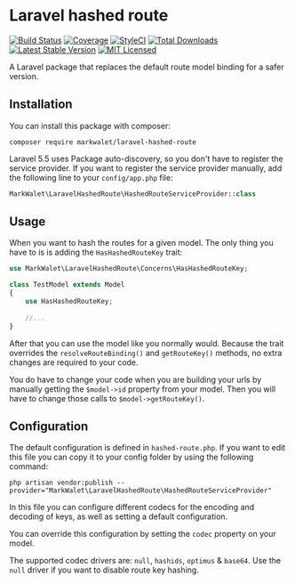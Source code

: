 # Laravel hashed route

[![Build Status](https://travis-ci.com/markwalet/laravel-hashed-route.svg?branch=master)](https://travis-ci.com/markwalet/laravel-hashed-route)
[![Coverage](https://codecov.io/gh/markwalet/laravel-hashed-route/branch/master/graph/badge.svg)](https://codecov.io/gh/markwalet/laravel-hashed-route)
[![StyleCI](https://github.styleci.io/repos/112489141/shield?branch=master)](https://github.styleci.io/repos/112489141)
[![Total Downloads](https://poser.pugx.org/markwalet/laravel-hashed-route/downloads)](https://packagist.org/packages/markwalet/laravel-hashed-route)
[![Latest Stable Version](https://poser.pugx.org/markwalet/laravel-hashed-route/v/stable)](https://packagist.org/packages/markwalet/laravel-hashed-route)
[![MIT Licensed](https://img.shields.io/badge/license-MIT-brightgreen.svg?style=flat-square)](LICENSE.md)

A Laravel package that replaces the default route model binding for a safer version.

## Installation
You can install this package with composer:

```shell
composer require markwalet/laravel-hashed-route
```

Laravel 5.5 uses Package auto-discovery, so you don't have to register the service provider. If you want to register the service provider manually, add the following line to your `config/app.php` file:

```php
MarkWalet\LaravelHashedRoute\HashedRouteServiceProvider::class
```

## Usage
When you want to hash the routes for a given model. The only thing you have to is is adding the `HasHashedRouteKey` trait:

```php
use MarkWalet\LaravelHashedRoute\Concerns\HasHashedRouteKey;

class TestModel extends Model
{
    use HasHashedRouteKey;
    
    //...
}
```

After that you can use the model like you normally would. Because the trait overrides the `resolveRouteBinding()` and `getRouteKey()` methods, no extra changes are required to your code.

You do have to change your code when you are building your urls by manually getting the `$model->id` property from your model. Then you will have to change those calls to `$model->getRouteKey()`.

## Configuration
The default configuration is defined in `hashed-route.php`. If you want to edit this file you can copy it to your config folder by using the following command:
```shell
php artisan vendor:publish --provider="MarkWalet\LaravelHashedRoute\HashedRouteServiceProvider"
```

In this file you can configure different codecs for the encoding and decoding of keys, as well as setting a default configuration.

You can override this configuration by setting the `codec` property on your model.

The supported codec drivers are: `null`, `hashids`, `optimus` & `base64`. Use the `null` driver if you want to disable route key hashing.
